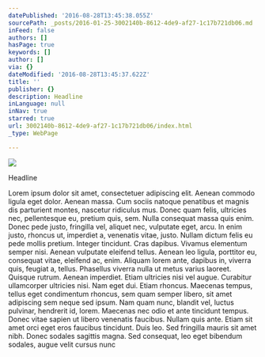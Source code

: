 ```yaml
---
datePublished: '2016-08-28T13:45:38.055Z'
sourcePath: _posts/2016-01-25-3002140b-8612-4de9-af27-1c17b721db06.md
inFeed: false
authors: []
hasPage: true
keywords: []
author: []
via: {}
dateModified: '2016-08-28T13:45:37.622Z'
title: ''
publisher: {}
description: Headline
inLanguage: null
inNav: true
starred: true
url: 3002140b-8612-4de9-af27-1c17b721db06/index.html
_type: WebPage

---
```

![](https://the-grid-user-content.s3-us-west-2.amazonaws.com/fc189228-42cb-4532-8a32-68e039628b5f.jpg)

Headline

Lorem ipsum dolor sit amet, consectetuer adipiscing elit. Aenean commodo ligula eget dolor. Aenean massa. Cum sociis natoque penatibus et magnis dis parturient montes, nascetur ridiculus mus. Donec quam felis, ultricies nec, pellentesque eu, pretium quis, sem. Nulla consequat massa quis enim. Donec pede justo, fringilla vel, aliquet nec, vulputate eget, arcu. In enim justo, rhoncus ut, imperdiet a, venenatis vitae, justo. Nullam dictum felis eu pede mollis pretium. Integer tincidunt. Cras dapibus. Vivamus elementum semper nisi. Aenean vulputate eleifend tellus. Aenean leo ligula, porttitor eu, consequat vitae, eleifend ac, enim. Aliquam lorem ante, dapibus in, viverra quis, feugiat a, tellus. Phasellus viverra nulla ut metus varius laoreet. Quisque rutrum. Aenean imperdiet. Etiam ultricies nisi vel augue. Curabitur ullamcorper ultricies nisi. Nam eget dui. Etiam rhoncus. Maecenas tempus, tellus eget condimentum rhoncus, sem quam semper libero, sit amet adipiscing sem neque sed ipsum. Nam quam nunc, blandit vel, luctus pulvinar, hendrerit id, lorem. Maecenas nec odio et ante tincidunt tempus. Donec vitae sapien ut libero venenatis faucibus. Nullam quis ante. Etiam sit amet orci eget eros faucibus tincidunt. Duis leo. Sed fringilla mauris sit amet nibh. Donec sodales sagittis magna. Sed consequat, leo eget bibendum sodales, augue velit cursus nunc